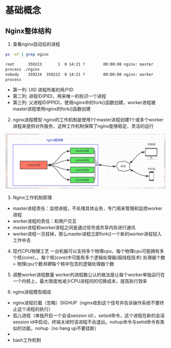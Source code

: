 # 基础概念

## Nginx整体结构
1. 查看nginx启动后的进程
```bash
ps -ef | grep nginx
```
```
root      359223       1  0 14:21 ?        00:00:00 nginx: master process ./nginx
nobody    359224  359223  0 14:21 ?        00:00:00 nginx: worker process
```
* 第一列: UID 进程所属的用户ID
* 第二列: 进程ID(PID)，用来唯一的标识一个进程
* 第三列: 父进程ID(PPID)，使用nginx中的fork()函数创建，worker进程被master进程使用nginx的fork()函数创建

2. nginx进程模型
nginx的工作机制是使用1个master进程创建1个或多个worker进程来提供对外服务，这种工作机制保障了nginx能够稳定、灵活的运行

![nginx工作机制图](./docs/工作机制.png)

3. Nginx工作机制原理
* master进程责任：监控进程，不处理具体业务，专门用来管理和监控worker进程
* worker进程的责任：和用户交互
* master进程和worker进程之间是通过信号或共享内存进行通讯
* worker进程一旦挂掉，那么master进程立即fork()一个新的worker进程投入工作中去

4. 现代CPU物理工艺
一台机器可以支持多个物理cpu，每个物理cpu可能拥有多个核(core)，，每个核(core)中可能有多个逻辑处理器(超线程技术)
处理器个数 = 物理cpu个数*核数*每个核中包含的逻辑处理器个数

5. 调整worker进程数量
worker的进程数公认的做法是让每个worker单独运行在一个内核上，最大限度地减少CPU进程间的切换成本，提高执行效率

6. nginx进程模型细说
* nginx进程拦截（忽略）SIGHUP（nginx收到这个信号并告诉操作系统不要终止这个进程的执行）
* 孤儿进程（单独开启一个会话session id），setsid命令，这个进程在新的会话session id中启动，终端关闭时该进程不会退出。nohup命令与setid命令有类似的功能，nohup（no hang up不要挂断）
* 
* bash工作机制
